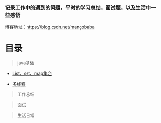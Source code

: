 ### 记录工作中的遇到的问题，平时的学习总结，面试题，以及生活中一些感悟  

博客地址：https://blog.csdn.net/mangobaba

# 目录
> java基础

  - [List、set、map集合](https://blog.csdn.net/mangobaba/article/category/9308507)
  
  - [多线程](https://blog.csdn.net/mangobaba/article/details/90903560)

> 工作总结

> 面试

> 生活日常

